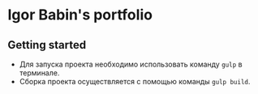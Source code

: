 # Igor Babin's portfolio

## Getting started

- Для запуска проекта необходимо использовать команду `gulp` в терминале.
- Сборка проекта осуществляется с помощью команды `gulp build`.
